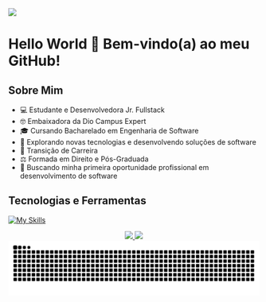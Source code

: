 <img src="https://user-images.githubusercontent.com/52347812/137624699-ce6bb7ee-eb84-46f1-ac69-c4b78b22db90.png" style="display: block; margin: 0 auto;">

# Hello World 👋 Bem-vindo(a) ao meu GitHub!

## Sobre Mim
- 💻 Estudante e Desenvolvedora Jr. Fullstack
- 🤓 Embaixadora da Dio Campus Expert
- 🎓 Cursando Bacharelado em Engenharia de Software 
- 🤖 Explorando novas tecnologias e desenvolvendo soluções de software
- 💼 Transição de Carreira
- ⚖️ Formada em Direito e Pós-Graduada
- 🎯 Buscando minha primeira oportunidade profissional em desenvolvimento de software
## Tecnologias e Ferramentas

 [![My Skills](https://skillicons.dev/icons?i=html,css,javascript,python,java,git,github,figma,vscode,idea,pycharm,windows,linux)](https://skillicons.dev)

<div align="center">
<a href="https://github.com/ErikaCoder">
 <img loading="lazy" height="165em" src="https://github-readme-stats.vercel.app/api?username=ErikaCoder&show_icons=true&theme=tokyonight&include_all_commits=true&count_private=true"/>
<img loading="lazy" height="165em" src="https://github-readme-stats.vercel.app/api/top-langs/?username=ErikaCoder&layout=compact&langs_count=7&theme=tokyonight"/>
</div>

 <picture align="center">
  <source media="(prefers-color-scheme: dark)" srcset="https://raw.githubusercontent.com/ErikaCoder/ErikaCoder/output/github-contribution-grid-snake-dark.svg">
  <source media="(prefers-color-scheme: light)" srcset="https://raw.githubusercontent.com/ErikaCoder/ErikaCoder/output/github-contribution-grid-snake-dark.svg">
  <img align="center" alt="github contribution grid snake animation" src="https://raw.githubusercontent.com/ErikaCoder/ErikaCoder/output/github-contribution-grid-snake.svg">
</picture>

